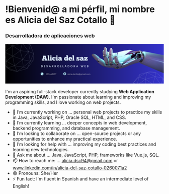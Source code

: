
# !Bienvenid@ a mi pérfil, mi nombre es Alicia del Saz Cotallo 👋
### Desarrolladora de aplicaciones web 
![Mi banner](./Banner.png)


I'm an aspiring full-stack developer currently studying **Web Application Development (DAW)**. I'm passionate about learning and improving my programming skills, and I love working on web projects.

- 🔭 I’m currently working on ... personal web projects to practice my skills in Java, JavaScript, PHP, Oracle SQL, HTML, and CSS.
- 🌱 I’m currently learning ... deeper concepts in web development, backend programming, and database management.
- 👯 I’m looking to collaborate on ... open-source projects or any opportunities to enhance my practical experience.
- 🤔 I’m looking for help with ... improving my coding best practices and learning new technologies.
- 💬 Ask me about ... Java, JavaScript, PHP, frameworks like Vue.js, SQL.
- 📫 How to reach me: ... alicia.dsc94@gmail.com or www.linkedin.com/in/alicia-del-saz-cotallo-0260071a2
- 😄 Pronouns: She/Her
- ⚡ Fun fact: I'm fluent in Spanish and have an intermediate level of English!

